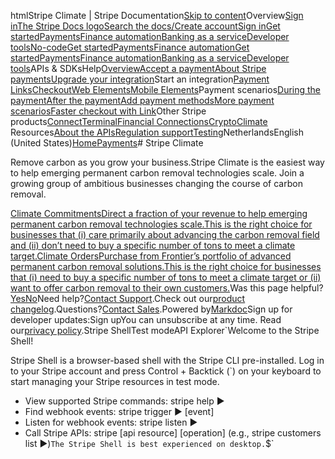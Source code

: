 htmlStripe Climate | Stripe Documentation[Skip to content](#main-content)Overview[Sign in](https://dashboard.stripe.com/login?redirect=https%3A%2F%2Fdocs.stripe.com%2Fclimate)[The Stripe Docs logo](/)[Search the docs/](#)[Create account](https://dashboard.stripe.com/register)[Sign in](https://dashboard.stripe.com/login?redirect=https%3A%2F%2Fdocs.stripe.com%2Fclimate)[Get started](/get-started)[Payments](/payments)[Finance automation](/finance-automation)[Banking as a service](/financial-services)[Developer tools](/development)[No-code](/no-code)[Get started](/get-started)[Payments](/payments)[Finance automation](/finance-automation)[](#)[Get started](/get-started)[Payments](/payments)[Finance automation](/finance-automation)[Banking as a service](/financial-services)[Developer tools](/development)[](#)APIs & SDKsHelp[Overview](/docs/payments)[Accept a payment](#)[About Stripe payments](#)[Upgrade your integration](/docs/payments/upgrades)Start an integration[Payment Links](#)[Checkout](#)[Web Elements](#)[Mobile Elements](#)Payment scenarios[During the payment](#)[After the payment](#)[Add payment methods](#)[More payment scenarios](#)[Faster checkout with Link](#)Other Stripe products[Connect](#)[Terminal](#)[Financial Connections](#)[Crypto](#)[Climate](#)
Resources[About the APIs](#)[Regulation support](#)[Testing](/docs/testing)NetherlandsEnglish (United States)[](#)[](#)[Home](/docs)[Payments](/docs/payments)# Stripe Climate

Remove carbon as you grow your business.Stripe Climate is the easiest way to help emerging permanent carbon removal technologies scale. Join a growing group of ambitious businesses changing the course of carbon removal.

[Climate CommitmentsDirect a fraction of your revenue to help emerging permanent carbon removal technologies scale.This is the right choice for businesses that (i) care primarily about advancing the carbon removal field and (ii) don’t need to buy a specific number of tons to meet a climate target.](https://dashboard.stripe.com/get-started/climate)[Climate OrdersPurchase from Frontier’s portfolio of advanced permanent carbon removal solutions.This is the right choice for businesses that (i) need to buy a specific number of tons to meet a climate target or (ii) want to offer carbon removal to their own customers.](/docs/climate/orders)Was this page helpful?[Yes](#)[No](#)Need help?[Contact Support](https://support.stripe.com/).Check out our[product changelog](https://stripe.com/blog/changelog).Questions?[Contact Sales](https://stripe.com/contact/sales).Powered by[Markdoc](https://markdoc.dev)Sign up for developer updates:Sign upYou can unsubscribe at any time. Read our[privacy policy](https://stripe.com/privacy).Stripe ShellTest modeAPI Explorer[](https://stripe.com/docs/stripe-cli#install)`Welcome to the Stripe Shell!

Stripe Shell is a browser-based shell with the Stripe CLI pre-installed. Log in to your
Stripe account and press Control + Backtick (`) on your keyboard to start managing your Stripe
resources in test mode.

- View supported Stripe commands: stripe help ▶️
- Find webhook events: stripe trigger ▶️ [event]
- Listen for webhook events: stripe listen ▶
- Call Stripe APIs: stripe [api resource] [operation] (e.g., stripe customers list ▶️)`The Stripe Shell is best experienced on desktop.`$`